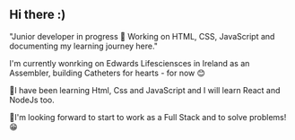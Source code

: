 ## Hi there :)

"Junior developer in progress 🚀 Working on HTML, CSS, JavaScript and documenting my learning journey here."

I'm currently wonrking on Edwards Lifesciensces in Ireland as an Assembler, building Catheters for hearts - for now :blush:

📝I have been learning Html, Css and JavaScript and I will learn React and NodeJs too.

🎯I'm looking forward to start to work as a Full Stack and to solve problems! :grin: 
<!--
**rodrigochristofoletti/rodrigochristofoletti** is a ✨ _special_ ✨ repository because its `README.md` (this file) appears on your GitHub profile.

Here are some ideas to get you started:

- 🔭 I’m currently working on ...
- 🌱 I’m currently learning ...
- 👯 I’m looking to collaborate on ...
- 🤔 I’m looking for help with ...
- 💬 Ask me about ...
- 📫 How to reach me: ...
- 😄 Pronouns: ...
- ⚡ Fun fact: ...
-->
